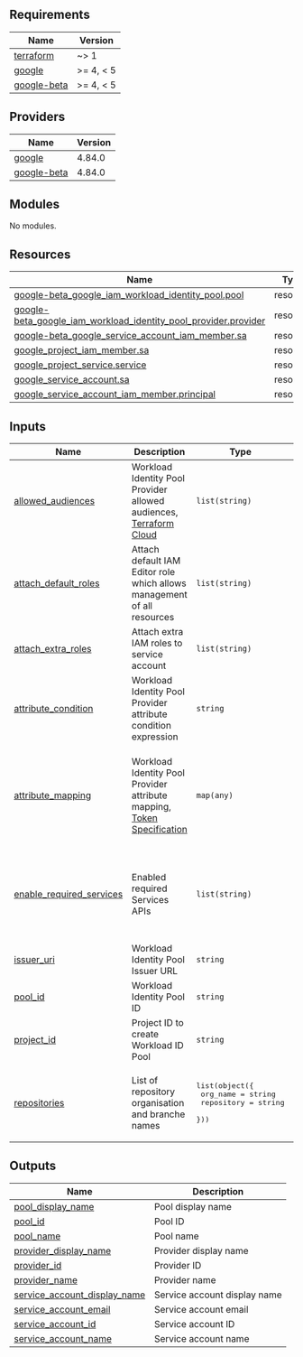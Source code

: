 ## Requirements

| Name | Version |
|------|---------|
| <a name="requirement_terraform"></a> [terraform](#requirement\_terraform) | ~> 1 |
| <a name="requirement_google"></a> [google](#requirement\_google) | >= 4, < 5 |
| <a name="requirement_google-beta"></a> [google-beta](#requirement\_google-beta) | >= 4, < 5 |

## Providers

| Name | Version |
|------|---------|
| <a name="provider_google"></a> [google](#provider\_google) | 4.84.0 |
| <a name="provider_google-beta"></a> [google-beta](#provider\_google-beta) | 4.84.0 |

## Modules

No modules.

## Resources

| Name | Type |
|------|------|
| [google-beta_google_iam_workload_identity_pool.pool](https://registry.terraform.io/providers/hashicorp/google-beta/latest/docs/resources/google_iam_workload_identity_pool) | resource |
| [google-beta_google_iam_workload_identity_pool_provider.provider](https://registry.terraform.io/providers/hashicorp/google-beta/latest/docs/resources/google_iam_workload_identity_pool_provider) | resource |
| [google-beta_google_service_account_iam_member.sa](https://registry.terraform.io/providers/hashicorp/google-beta/latest/docs/resources/google_service_account_iam_member) | resource |
| [google_project_iam_member.sa](https://registry.terraform.io/providers/hashicorp/google/latest/docs/resources/project_iam_member) | resource |
| [google_project_service.service](https://registry.terraform.io/providers/hashicorp/google/latest/docs/resources/project_service) | resource |
| [google_service_account.sa](https://registry.terraform.io/providers/hashicorp/google/latest/docs/resources/service_account) | resource |
| [google_service_account_iam_member.principal](https://registry.terraform.io/providers/hashicorp/google/latest/docs/resources/service_account_iam_member) | resource |

## Inputs

| Name | Description | Type | Default | Required |
|------|-------------|------|---------|:--------:|
| <a name="input_allowed_audiences"></a> [allowed\_audiences](#input\_allowed\_audiences) | Workload Identity Pool Provider allowed audiences, [Terraform Cloud](https://cloud.google.com/iam/docs/workload-identity-federation-with-deployment-pipelines#terraform-cloud) | `list(string)` | `[]` | no |
| <a name="input_attach_default_roles"></a> [attach\_default\_roles](#input\_attach\_default\_roles) | Attach default IAM Editor role which allows management of all resources | `list(string)` | <pre>[<br>  "roles/editor",<br>  "roles/iam.workloadIdentityUser"<br>]</pre> | no |
| <a name="input_attach_extra_roles"></a> [attach\_extra\_roles](#input\_attach\_extra\_roles) | Attach extra IAM roles to service account | `list(string)` | `[]` | no |
| <a name="input_attribute_condition"></a> [attribute\_condition](#input\_attribute\_condition) | Workload Identity Pool Provider attribute condition expression | `string` | `null` | no |
| <a name="input_attribute_mapping"></a> [attribute\_mapping](#input\_attribute\_mapping) | Workload Identity Pool Provider attribute mapping, [Token Specification](https://developer.hashicorp.com/terraform/cloud-docs/workspaces/dynamic-provider-credentials/workload-identity-tokens#token-specification) | `map(any)` | <pre>{<br>  "attribute.actor": "assertion.actor",<br>  "attribute.aud": "assertion.aud",<br>  "attribute.ref": "assertion.ref",<br>  "attribute.repository": "assertion.repository",<br>  "google.subject": "assertion.sub"<br>}</pre> | no |
| <a name="input_enable_required_services"></a> [enable\_required\_services](#input\_enable\_required\_services) | Enabled required Services APIs | `list(string)` | <pre>[<br>  "iam.googleapis.com",<br>  "iamcredentials.googleapis.com",<br>  "cloudresourcemanager.googleapis.com",<br>  "sts.googleapis.com"<br>]</pre> | no |
| <a name="input_issuer_uri"></a> [issuer\_uri](#input\_issuer\_uri) | Workload Identity Pool Issuer URL | `string` | `"https://token.actions.githubusercontent.com"` | no |
| <a name="input_pool_id"></a> [pool\_id](#input\_pool\_id) | Workload Identity Pool ID | `string` | n/a | yes |
| <a name="input_project_id"></a> [project\_id](#input\_project\_id) | Project ID to create Workload ID Pool | `string` | n/a | yes |
| <a name="input_repositories"></a> [repositories](#input\_repositories) | List of repository organisation and branche names | <pre>list(object({<br>    org_name   = string<br>    repository = string<br>  }))</pre> | <pre>[<br>  {<br>    "org_name": null,<br>    "repository": null<br>  }<br>]</pre> | no |

## Outputs

| Name | Description |
|------|-------------|
| <a name="output_pool_display_name"></a> [pool\_display\_name](#output\_pool\_display\_name) | Pool display name |
| <a name="output_pool_id"></a> [pool\_id](#output\_pool\_id) | Pool ID |
| <a name="output_pool_name"></a> [pool\_name](#output\_pool\_name) | Pool name |
| <a name="output_provider_display_name"></a> [provider\_display\_name](#output\_provider\_display\_name) | Provider display name |
| <a name="output_provider_id"></a> [provider\_id](#output\_provider\_id) | Provider ID |
| <a name="output_provider_name"></a> [provider\_name](#output\_provider\_name) | Provider name |
| <a name="output_service_account_display_name"></a> [service\_account\_display\_name](#output\_service\_account\_display\_name) | Service account display name |
| <a name="output_service_account_email"></a> [service\_account\_email](#output\_service\_account\_email) | Service account email |
| <a name="output_service_account_id"></a> [service\_account\_id](#output\_service\_account\_id) | Service account ID |
| <a name="output_service_account_name"></a> [service\_account\_name](#output\_service\_account\_name) | Service account name |
